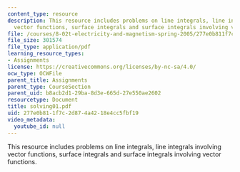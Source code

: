 ```yaml
---
content_type: resource
description: This resource includes problems on line integrals, line integrals involving
  vector functions, surface integrals and surface integrals involving vector functions.
file: /courses/8-02t-electricity-and-magnetism-spring-2005/277e0b811f7c2d874a4218e4cc5fbf19_solving01.pdf
file_size: 301574
file_type: application/pdf
learning_resource_types:
- Assignments
license: https://creativecommons.org/licenses/by-nc-sa/4.0/
ocw_type: OCWFile
parent_title: Assignments
parent_type: CourseSection
parent_uid: b8acb2d1-29ba-8d3e-665d-27e550ae2602
resourcetype: Document
title: solving01.pdf
uid: 277e0b81-1f7c-2d87-4a42-18e4cc5fbf19
video_metadata:
  youtube_id: null
---
```

This resource includes problems on line integrals, line integrals involving vector functions, surface integrals and surface integrals involving vector functions.